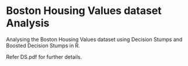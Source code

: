 # Boston Housing Values dataset Analysis
Analysing the Boston Housing Values dataset using Decision Stumps and Boosted Decision Stumps in R.

Refer DS.pdf for further details.
